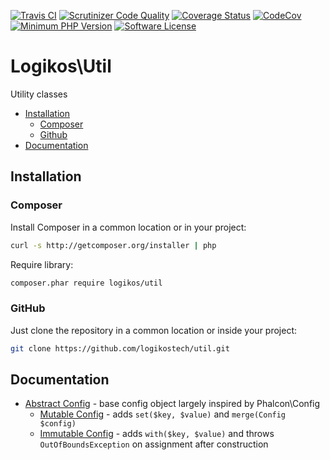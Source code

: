 [![Travis CI](https://img.shields.io/travis/logikostech/util/master.svg)](https://travis-ci.org/logikostech/util)
[![Scrutinizer Code Quality](https://scrutinizer-ci.com/g/logikostech/util/badges/quality-score.png?b=master)](https://scrutinizer-ci.com/g/logikostech/util/?branch=master)
[![Coverage Status](https://coveralls.io/repos/github/logikostech/util/badge.svg?branch=master)](https://coveralls.io/github/logikostech/util?branch=master)
[![CodeCov](https://codecov.io/gh/logikostech/util/branch/master/graph/badge.svg)](https://codecov.io/gh/logikostech/util)
[![Minimum PHP Version](https://img.shields.io/packagist/php-v/logikos/util.svg)](https://php.net/)
[![Software License](https://img.shields.io/badge/license-MIT-blue.svg)](https://raw.githubusercontent.com/logikostech/util/master/LICENSE)

# Logikos\Util
Utility classes

- [Installation](#installation)
  - [Composer](#composer)
  - [Github](#github)
- [Documentation](#documentation)

## Installation

### Composer

Install Composer in a common location or in your project:
```bash
curl -s http://getcomposer.org/installer | php
```

Require library:
```bash
composer.phar require logikos/util
```

### GitHub
Just clone the repository in a common location or inside your project:
```bash
git clone https://github.com/logikostech/util.git
```

## Documentation
- [Abstract Config] - base config object largely inspired by Phalcon\Config
  - [Mutable Config] - adds `set($key, $value)` and `merge(Config $config)`
  - [Immutable Config] - adds `with($key, $value)` and throws `OutOfBoundsException` on assignment after construction
  
[Config]: src/Config.php
[MutableConfig]: src/Config/MutableConfig.php
[ImmutableConfig]: src/Config/ImmutableConfig.php
[Phalcon\Config]: https://docs.phalconphp.com/en/3.2/Phalcon_Config
[Abstract Config]: docs/config/README.md
[Mutable Config]: docs/config/mutable.md
[Immutable Config]: docs/config/immutable.md
